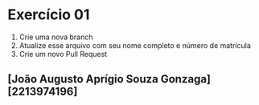 # Exercício 01

1. Crie uma nova branch
2. Atualize esse arquivo com seu nome completo e número de matrícula
2. Crie um novo Pull Request

## [João Augusto Aprígio Souza Gonzaga] [2213974196]
